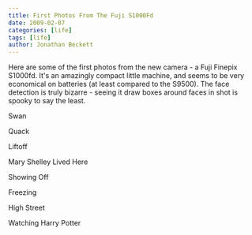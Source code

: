 ```yaml
---
title: First Photos From The Fuji S1000Fd
date: 2009-02-07
categories: [life]
tags: [life]
author: Jonathan Beckett
---
```


Here are some of the first photos from the new camera - a Fuji Finepix S1000fd. It's an amazingly compact little machine, and seems to be very economical on batteries (at least compared to the S9500). The face detection is truly bizarre - seeing it draw boxes around faces in shot is spooky to say the least.

Swan

Quack

Liftoff

Mary Shelley Lived Here

Showing Off

Freezing

High Street

Watching Harry Potter